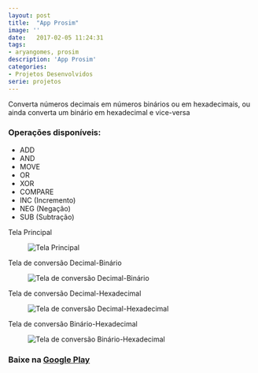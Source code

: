 ```yaml
---
layout: post
title:  "App Prosim"
image: ''
date:   2017-02-05 11:24:31
tags:
- aryangomes, prosim
description: 'App Prosim'
categories:
- Projetos Desenvolvidos
serie: projetos
---
```




Converta números decimais em números binários ou em hexadecimais, ou ainda converta um binário em hexadecimal e vice-versa

<h3>Operações disponíveis:</h3>
<ul>
	<li>ADD</li>
	<li>AND</li>
	<li>MOVE</li>
	<li>OR</li>
	<li>XOR</li>
	<li>COMPARE</li>
	<li>INC (Incremento)</li>
	<li>NEG (Negação)</li>
	<li>SUB (Subtração)</li>
</ul>
<figcaption>
	<p>Tela Principal</p>
</figcaption>
<figure class="foto-legenda">
	<img class="img-responsive" src="{{ "/assets/img/2017-02-11-prosim/Capturar1.PNG"}}" alt="Tela Principal">
	
</figure>


<figcaption>
	<p>Tela de conversão Decimal-Binário</p>
</figcaption>
<figure class="foto-legenda">
	<img class="img-responsive" src="{{ "/assets/img/2017-02-11-prosim/Capturar2.PNG"}}" alt="Tela de conversão Decimal-Binário">
	
</figure>

<figcaption>
	<p>Tela de conversão Decimal-Hexadecimal</p>
</figcaption>
<figure class="foto-legenda">
	<img class="img-responsive" src="{{ "/assets/img/2017-02-11-prosim/Capturar3.PNG"}}" alt="Tela de conversão Decimal-Hexadecimal">
	
</figure>

<figcaption>
	<p>Tela de conversão Binário-Hexadecimal</p>
</figcaption>
<figure class="foto-legenda">
	<img class="img-responsive" src="{{ "/assets/img/2017-02-11-prosim/Capturar4.PNG"}}" alt="Tela de conversão Binário-Hexadecimal">
	
</figure>

### Baixe na [Google Play](https://play.google.com/store/apps/details?id=com.br.prosim.prosim)